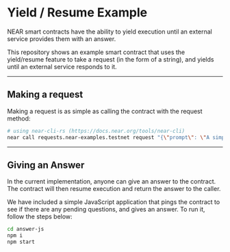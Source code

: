 # Yield / Resume Example

NEAR smart contracts have the ability to yield execution until an external service provides them with an answer.

This repository shows an example smart contract that uses the yield/resume feature to take a request (in the form of a string), and yields until an external service responds to it.

---

## Making a request

Making a request is as simple as calling the contract with the request method:

```bash
# using near-cli-rs (https://docs.near.org/tools/near-cli)
near call requests.near-examples.testnet request "{\"prompt\": \"A simple question\"}" --accountId <your account>
```

---

## Giving an Answer

In the current implementation, anyone can give an answer to the contract. The contract will then resume execution and return the answer to the caller.

We have included a simple JavaScript application that pings the contract to see if there are any pending questions, and gives an answer. To run it, follow the steps below:

```bash
cd answer-js
npm i
npm start
```